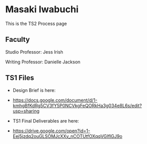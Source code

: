 # Masaki Iwabuchi

This is the TS2 Process page

## Faculty

Studio Professor: Jess Irish

Writing Professor: Danielle Jackson

## TS1 Files

* Design Brief is here:
 - https://docs.google.com/document/d/1-kmhgBfKdRg5CV3fY5P0NCVkgFeQORkHa3g034e8L6s/edit?usp=sharing

* TS1 Final Deliverables are here:
 - https://drive.google.com/open?id=1-Eej5jzdq2ouGLSOMJcXXy_nCOTUtfOXqqVGIfIGJ9o
